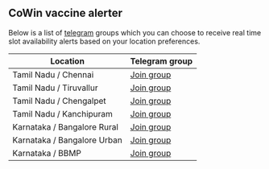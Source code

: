 ## CoWin vaccine alerter

Below is a list of [telegram](https://telegram.org/) groups which you can choose to receive real time slot availability alerts based on your location preferences.


Location                     | Telegram group
---------------------------- | ----------------------------------------
Tamil Nadu / Chennai         | [Join group](https://t.me/joinchat/sew-FrT6W9U0NDhl)
Tamil Nadu / Tiruvallur      | [Join group](https://t.me/joinchat/y2RY9Zbv1DE4MWI1)
Tamil Nadu / Chengalpet      | [Join group](https://t.me/joinchat/N1EaOTE3wC81YTM1)
Tamil Nadu / Kanchipuram     | [Join group](https://t.me/joinchat/OjSllNVqhn01ZmRl)
Karnataka / Bangalore Rural  | [Join group](https://t.me/joinchat/RuWEkWU1gIdjYTdl)
Karnataka / Bangalore Urban  | [Join group](https://t.me/joinchat/ggcxcb7UkLhhNzc9)
Karnataka / BBMP             | [Join group]()

